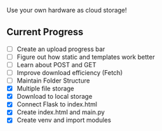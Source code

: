 Use your own hardware as cloud storage!

## Current Progress
 - [ ] Create an upload progress bar
 - [ ] Figure out how static and templates work better
 - [ ] Learn about POST and GET
 - [ ] Improve download efficiency (Fetch)
 - [ ] Maintain Folder Structure
 - [x] Multiple file storage
 - [x] Download to local storage
 - [x] Connect Flask to index.html
 - [x] Create index.html and main.py
 - [x] Create venv and import modules 
